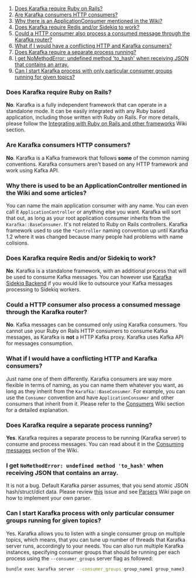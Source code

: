 1. [Does Karafka require Ruby on Rails?](https://github.com/karafka/karafka/wiki/FAQ#does-karafka-require-ruby-on-rails)
2. [Are Karafka consumers HTTP consumers?](https://github.com/karafka/karafka/wiki/FAQ#are-karafka-consumers-http-consumers)
3. [Why there is an ApplicationConsumer mentioned in the Wiki?](https://github.com/karafka/karafka/wiki/FAQ#why-there-is-an-applicationconsumer-mentioned-in-the-wiki)
4. [Does Karafka require Redis and/or Sidekiq to work?](https://github.com/karafka/karafka/wiki/FAQ#does-karafka-require-redis-andor-sidekiq-to-work)
5. [Could a HTTP consumer also process a consumed message through the Karafka router?](https://github.com/karafka/karafka/wiki/FAQ#could-a-http-consumer-also-process-a-consumed-message-through-the-karafka-router)
6. [What if I would have a conflicting HTTP and Karafka consumers?](https://github.com/karafka/karafka/wiki/FAQ#what-if-i-would-have-a-conflicting-http-and-karafka-consumers)
7. [Does Karafka require a separate process running?](https://github.com/karafka/karafka/wiki/FAQ#does-karafka-require-a-separate-process-running)
8. [I get NoMethodError: undefined method 'to_hash' when receiving JSON that contains an array.](https://github.com/karafka/karafka/wiki/FAQ#i-get-nomethoderror-undefined-method-to_hash-when-receiving-json-that-contains-an-array)
9. [Can I start Karafka process with only particular consumer groups running for given topics?](https://github.com/karafka/karafka/wiki/FAQ#can-i-start-karafka-process-with-only-particular-consumer-groups-running-for-given-topics)

### Does Karafka require Ruby on Rails?

**No**. Karafka is a fully independent framework that can operate in a standalone mode. It can be easily integrated with any Ruby based application, including those written with Ruby on Rails. For more details, please follow the [Integrating with Ruby on Rails and other frameworks](https://github.com/karafka/karafka/wiki/Integrating-with-Ruby-on-Rails-and-other-frameworks) Wiki section.

### Are Karafka consumers HTTP consumers?

**No**. Karafka is a Kafka framework that follows __some__ of the common naming conventions. Karafka consumers aren't based on any HTTP framework and work using Kafka API.

### Why there is used to be an ApplicationController mentioned in the Wiki and some articles?

You can name the main application consumer with any name. You can even call it ```ApplicationController``` or anything else you want. Karafka will sort that out, as long as your root application consumer inherits from the ```Karafka::BaseConsumer```. It's not related to Ruby on Rails controllers. Karafka framework used to use the ```*Controller``` naming convention up until Karafka 1.2 where it was changed because many people had problems with name colisions.

### Does Karafka require Redis and/or Sidekiq to work?

**No**. Karafka is a standalone framework, with an additional process that will be used to consume Kafka messages. You can however use [Karafka Sidekiq Backend](https://github.com/karafka/karafka-sidekiq-backend) if you would like to outsource your Kafka messages processing to Sidekiq workers.

### Could a HTTP consumer also process a consumed message through the Karafka router?

**No**. Kafka messages can be consumed only using Karafka consumers. You cannot use your Ruby on Rails HTTP consumers to consume Kafka messages, as Karafka is **not** a HTTP Kafka proxy. Karafka uses Kafka API for messages consumption.

### What if I would have a conflicting HTTP and Karafka consumers?

Just name one of them differently. Karafka consumers are way more flexible in terms of naming, as you can name them whatever you want, as long as they inherit from the ```Karafka::BaseConsumer```. For example, you can use the ```Consumer``` convention and have ```ApplicationConsumer``` and other consumers that inherit from it. Please refer to the [Consumers](https://github.com/karafka/karafka/wiki/Consumers) Wiki section for a detailed explanation.

### Does Karafka require a separate process running?

**Yes**. Karafka  requires a separate process to be running (Karafka server) to consume and process messages. You can read about it in the [Consuming messages](https://github.com/karafka/karafka/wiki/Consuming-messages) section of the Wiki.

### I get ```NoMethodError: undefined method 'to_hash'``` when receiving JSON that contains an array.

It is not a bug. Default Karafka parser assumes, that you send atomic JSON hash/struct/dict data. Please review [this](https://github.com/karafka/karafka/issues/223) issue and see [Parsers](https://github.com/karafka/karafka/wiki/Parsers) Wiki page on how to implement your own parser.

### Can I start Karafka process with only particular consumer groups running for given topics?

Yes. Karafka allows you to listen with a single consumer group on multiple topics, which means, that you can tune up number of threads that Karafka server runs, accordingly to your needs. You can also run multiple Karafka instances, specifying consumer groups that should be running per each process using the ```--consumer_groups``` server flag as followed:

```bash
bundle exec karafka server --consumer_groups group_name1 group_name3
```